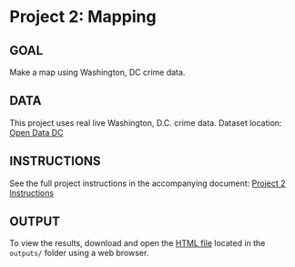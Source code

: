# Project 2: Mapping

## GOAL
Make a map using Washington, DC crime data.

## DATA
This project uses real live Washington, D.C. crime data.
Dataset location: [Open Data DC](https://opendata.dc.gov/)

## INSTRUCTIONS
See the full project instructions in the accompanying document: [Project 2 Instructions](instructions/Project2_Instructions.pdf)

## OUTPUT
To view the results, download and open the [HTML file](outputs/Project2.html) located in the `outputs/` folder using a web browser.
